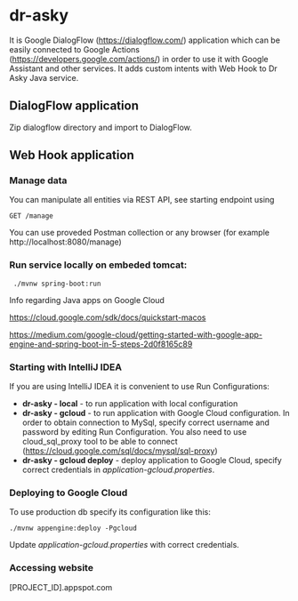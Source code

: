 # dr-asky

It is Google DialogFlow (https://dialogflow.com/) application which can be easily connected to Google Actions (https://developers.google.com/actions/) in order to use it with Google Assistant and other services. It adds custom intents with Web Hook to Dr Asky Java service.

## DialogFlow application
Zip dialogflow directory and import to DialogFlow.

## Web Hook application
### Manage data
You can manipulate all entities via REST API, see starting endpoint using 
```
GET /manage
```

You can use proveded Postman collection or any browser (for example http://localhost:8080/manage)

### Run service locally on embeded tomcat:
```
 ./mvnw spring-boot:run
```


Info regarding Java apps on Google Cloud

https://cloud.google.com/sdk/docs/quickstart-macos

https://medium.com/google-cloud/getting-started-with-google-app-engine-and-spring-boot-in-5-steps-2d0f8165c89

### Starting with IntelliJ IDEA
If you are using IntelliJ IDEA it is convenient to use Run Configurations:
- __dr-asky - local__ - to run application with local configuration
- __dr-asky - gcloud__ - to run application with Google Cloud configuration. In order to obtain connection to MySql, 
specify correct username and password by editing Run Configuration. You also need to use cloud_sql_proxy tool to be able to connect (https://cloud.google.com/sql/docs/mysql/sql-proxy)
- __dr-asky - gcloud deploy__ - deploy application to Google Cloud, specify correct credentials in *application-gcloud.properties*.

### Deploying to Google Cloud

To use production db specify its configuration like this:

```
./mvnw appengine:deploy -Pgcloud
```

Update *application-gcloud.properties* with correct credentials.

### Accessing website
[PROJECT_ID].appspot.com
